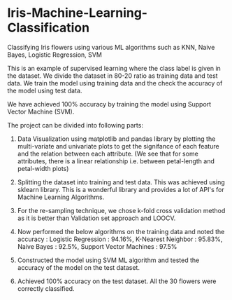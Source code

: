 # Iris-Machine-Learning-Classification
Classifying Iris flowers using various ML algorithms such as KNN, Naive Bayes, Logistic Regression, SVM

This is an example of supervised learning where the class label is given in the dataset. We divide the dataset in 80-20 ratio as training data and test data. We train the model using training data and the check the accuracy of the model using test data.

We have achieved 100% accuracy by training the model using Support Vector Machine (SVM). 

The project can be divided into following parts:

1) Data Visualization using matplotlib and pandas library by plotting the multi-variate and univariate plots to get the signifance of each feature and the relation between each attribute.
(We see that for some attributes, there is a linear relationship i.e. between petal-length and petal-width plots)

2) Splitting the dataset into training and test data. This was achieved using sklearn library. This is a wonderful library and provides a lot of API's for Machine Learning Algorithms.

3) For the re-sampling technique, we chose k-fold cross validation method as it is better than Validation set approach and LOOCV.

4) Now performed the below algorithms on the training data and noted the accuracy :
  Logistic Regression         :           94.16%,
  K-Nearest Neighbor          :           95.83%,
  Naive Bayes                 :           92.5%,
  Support Vector Machines     :           97.5%
  
5) Constructed the model using SVM ML algorithm and tested the accuracy of the model on the test dataset.

6) Achieved 100% accuracy on the test dataset. All the 30 flowers were correctly classified.
